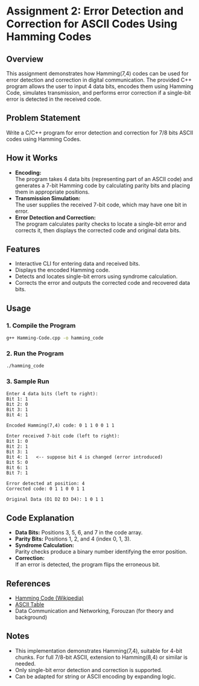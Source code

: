 # Assignment 2: Error Detection and Correction for ASCII Codes Using Hamming Codes

## Overview

This assignment demonstrates how Hamming(7,4) codes can be used for error detection and correction in digital communication. The provided C++ program allows the user to input 4 data bits, encodes them using Hamming Code, simulates transmission, and performs error correction if a single-bit error is detected in the received code.

## Problem Statement

Write a C/C++ program for error detection and correction for 7/8 bits ASCII codes using Hamming Codes.

## How it Works

- **Encoding:**  
  The program takes 4 data bits (representing part of an ASCII code) and generates a 7-bit Hamming code by calculating parity bits and placing them in appropriate positions.
- **Transmission Simulation:**  
  The user supplies the received 7-bit code, which may have one bit in error.
- **Error Detection and Correction:**  
  The program calculates parity checks to locate a single-bit error and corrects it, then displays the corrected code and original data bits.

## Features

- Interactive CLI for entering data and received bits.
- Displays the encoded Hamming code.
- Detects and locates single-bit errors using syndrome calculation.
- Corrects the error and outputs the corrected code and recovered data bits.

## Usage

### 1. Compile the Program

```bash
g++ Hamming-Code.cpp -o hamming_code
```

### 2. Run the Program

```bash
./hamming_code
```

### 3. Sample Run

```
Enter 4 data bits (left to right):
Bit 1: 1
Bit 2: 0
Bit 3: 1
Bit 4: 1

Encoded Hamming(7,4) code: 0 1 1 0 0 1 1

Enter received 7-bit code (left to right):
Bit 1: 0
Bit 2: 1
Bit 3: 1
Bit 4: 1   <-- suppose bit 4 is changed (error introduced)
Bit 5: 0
Bit 6: 1
Bit 7: 1

Error detected at position: 4
Corrected code: 0 1 1 0 0 1 1

Original Data (D1 D2 D3 D4): 1 0 1 1
```

## Code Explanation

- **Data Bits:** Positions 3, 5, 6, and 7 in the code array.
- **Parity Bits:** Positions 1, 2, and 4 (index 0, 1, 3).
- **Syndrome Calculation:**  
  Parity checks produce a binary number identifying the error position.
- **Correction:**  
  If an error is detected, the program flips the erroneous bit.

## References

- [Hamming Code (Wikipedia)](https://en.wikipedia.org/wiki/Hamming_code)
- [ASCII Table](https://www.ascii-code.com/)
- Data Communication and Networking, Forouzan (for theory and background)


## Notes

- This implementation demonstrates Hamming(7,4), suitable for 4-bit chunks. For full 7/8-bit ASCII, extension to Hamming(8,4) or similar is needed.
- Only single-bit error detection and correction is supported.
- Can be adapted for string or ASCII encoding by expanding logic.

